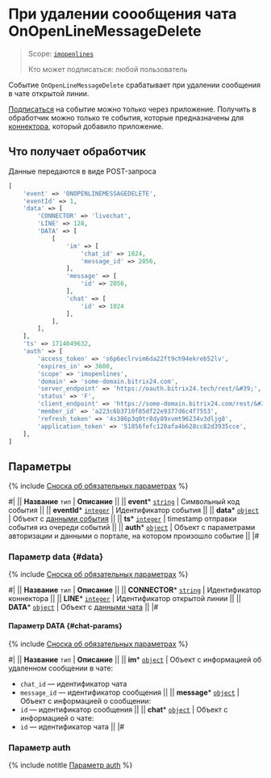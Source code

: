 # При удалении соообщения чата OnOpenLineMessageDelete

> Scope: [`imopenlines`](../../../scopes/permissions.md) 
>
> Кто может подписаться: любой пользователь

Событие `OnOpenLineMessageDelete` срабатывает при удалении сообщения в чате открытой линии.

[Подписаться](../../../events/event-bind.md) на событие можно только через приложение. Получить в обработчик можно только те события, которые предназначены для [коннектора](../../imconnector/index.md), который добавило приложение.

## Что получает обработчик

Данные передаются в виде POST-запроса

```php
[
    'event' => 'ONOPENLINEMESSAGEDELETE',
    'eventId' => 1,
    'data' => [
        'CONNECTOR' => 'livechat',
        'LINE' => 128,
        'DATA' => [
            [
                'im' => [
                    'chat_id' => 1024,
                    'message_id' => 2056,
                ],
                'message' => [
                    'id' => 2056,
                ],
                'chat' => [
                    'id' => 1024
                ],
            ],
        ],
    ],
    'ts' => 1714649632,
    'auth' => [
        'access_token' => 's6p6eclrvim6da22ft9ch94ekreb52lv',
        'expires_in' => 3600,
        'scope' => 'imopenlines',
        'domain' => 'some-domain.bitrix24.com',
        'server_endpoint' => 'https://oauth.bitrix24.tech/rest/&#39;',
        'status' => 'F',
        'client_endpoint' => 'https://some-domain.bitrix24.com/rest/&#39;',
        'member_id' => 'a223c6b3710f85df22e9377d6c4f7553',
        'refresh_token' => '4s386p3q0tr8dy89xvmt96234v3dljg8',
        'application_token' => '51856fefc120afa4b628cc82d3935cce',
    ],
]
```

## Параметры

{% include [Сноска об обязательных параметрах](../../../../_includes/required.md) %}

#|
|| **Название**
`тип` | **Описание** ||
|| **event***
[`string`](../../../data-types.md) | Символьный код события ||
|| **eventId***
[`integer`](../../../data-types.md) | Идентификатор события ||
|| **data***
[`object`](../../../data-types.md) | Объект с [данными события](#data) ||
|| **ts***
[`integer`](../../../data-types.md) | timestamp отправки события из очереди событий ||
|| **auth***
[`object`](../../../data-types.md) | Объект с параметрами авторизации и данными о портале, на котором произошло событие ||
|#

### Параметр data {#data}

{% include [Сноска об обязательных параметрах](../../../../_includes/required.md) %}

#|
|| **Название**
`тип` | **Описание** ||
|| **CONNECTOR***
[`string`](../../../data-types.md) | Идентификатор коннектора ||
|| **LINE***
[`integer`](../../../data-types.md) | Идентификатор открытой линии ||
|| **DATA***
[`object`](../../../data-types.md) | Объект с [данными чата](#chat-params) ||
|#

#### Параметр DATA {#chat-params}

{% include [Сноска об обязательных параметрах](../../../../_includes/required.md) %}

#|
|| **Название**
`тип` | **Описание** ||
|| **im***
[`object`](../../../data-types.md) | Объект с информацией об удаленном сообщении в чате:
- `chat_id` — идентификатор чата
- `message_id` — идентификатор сообщения
||
|| **message***
[`object`](../../../data-types.md) | Объект с информацией о сообщении:
- `id` — идентификатор сообщения
||
|| **chat***
[`object`](../../../data-types.md) | Объект с информацией о чате:
- `id` — идентификатор чата ||
|#

### Параметр auth

{% include notitle [Параметр auth](../../../../_includes/auth-params-in-events.md) %}
